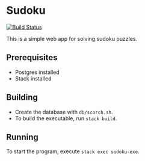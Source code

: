 # Sudoku

[![Build Status](https://travis-ci.com/tbidne/sudoku.svg?branch=master)](https://travis-ci.com/tbidne/sudoku)

This is a simple web app for solving sudoku puzzles.

## Prerequisites

- Postgres installed
- Stack installed

## Building

- Create the database with `db/scorch.sh`.
- To build the executable, run `stack build`.

## Running

To start the program, execute `stack exec sudoku-exe`.